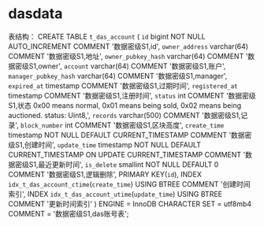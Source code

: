 # dasdata

表结构：
CREATE TABLE `t_das_account` (
  `id` bigint NOT NULL AUTO_INCREMENT COMMENT '数据密级S1,id',
  `owner_address` varchar(64) COMMENT '数据密级S1,地址',
  `owner_pubkey_hash` varchar(64) COMMENT '数据密级S1,owner',
  `account` varchar(64) COMMENT '数据密级S1,账户',
  `manager_pubkey_hash` varchar(64) COMMENT '数据密级S1,manager',
  `expired_at` timestamp COMMENT '数据密级S1,过期时间',
  `registered_at` timestamp COMMENT '数据密级S1,注册时间',
  `status` int COMMENT '数据密级S1,状态 0x00 means normal, 0x01 means being sold, 0x02 means being auctioned.     status: Uint8,',
  `records` varchar(500) COMMENT '数据密级S1,记录',
  `block_number` int COMMENT '数据密级S1,区块高度',
  `create_time` timestamp NOT NULL DEFAULT CURRENT_TIMESTAMP COMMENT '数据密级S1,创建时间',
  `update_time` timestamp NOT NULL DEFAULT CURRENT_TIMESTAMP ON UPDATE CURRENT_TIMESTAMP COMMENT '数据密级S1,最近更新时间',
  `is_delete` smallint NOT NULL DEFAULT 0 COMMENT '数据密级S1,逻辑删除',
  PRIMARY KEY(`id`),
  INDEX `idx_t_das_account_ctime`(`create_time`) USING BTREE COMMENT '创建时间索引',
  INDEX `idx_t_das_account_utime`(`update_time`) USING BTREE COMMENT '更新时间索引'
) ENGINE = InnoDB CHARACTER SET = utf8mb4 COMMENT = '数据密级S1,das账号表';
